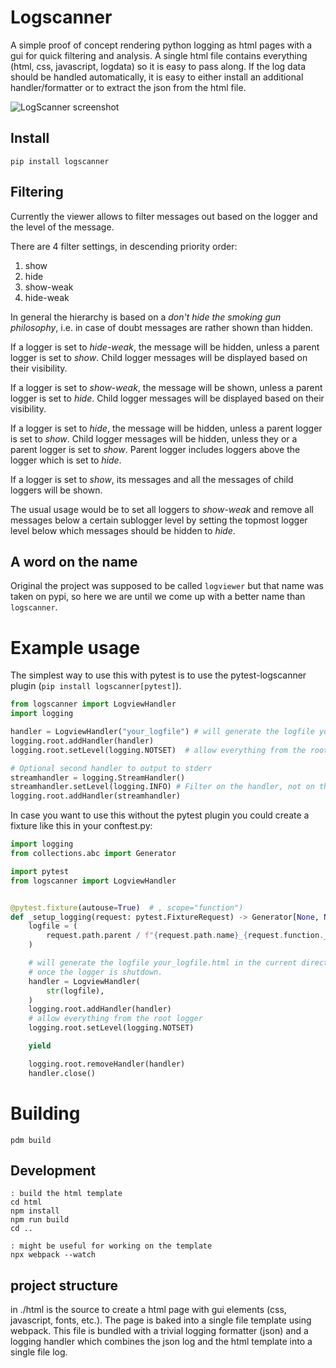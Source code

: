 # Logscanner

A simple proof of concept rendering python logging as html pages with a gui for quick filtering and analysis.
A single html file contains everything (html, css, javascript, logdata) so it is easy to pass along. If the log data should  be handled automatically, it is easy to either install an additional handler/formatter or to extract the json from the html file.

![LogScanner screenshot](doc/images/screenshot.png)

## Install

```pip install logscanner```

## Filtering

Currently the viewer allows to filter messages out based on the logger and the level of the message.

There are 4 filter settings, in descending priority order:

 1. show
 2. hide
 3. show-weak
 4. hide-weak

In general the hierarchy is based on a _don't hide the smoking gun philosophy_, i.e. in case of doubt messages are rather shown than hidden.

If a logger is set to _hide-weak_, the message will be hidden, unless a parent logger is set to _show_. Child logger messages will be displayed based on their visibility.

If a logger is set to _show-weak_, the message will be shown, unless a parent logger is set to _hide_. Child logger messages will be displayed based on their visibility.

If a logger is set to _hide_, the message will be hidden, unless a parent logger is set to _show_. Child logger messages will be hidden, unless they or a parent logger is set to _show_. Parent logger includes loggers above the logger which is set to _hide_.

If a logger is set to _show_, its messages and all the messages of child loggers will be shown.

The usual usage would be to set all loggers to _show-weak_ and remove all messages below a certain sublogger level by setting the topmost logger level below which messages should be hidden to _hide_.

## A word on the name
Original the project was supposed to be called `logviewer` but that name was taken on pypi, so here we are until we come up with a better name than `logscanner`.

# Example usage

The simplest way to use this with pytest is to use the pytest-logscanner plugin (`pip install logscanner[pytest]`).

```python
from logscanner import LogviewHandler
import logging

handler = LogviewHandler("your_logfile") # will generate the logfile your_logfile.html in the current directory, once the logger is shutdown.
logging.root.addHandler(handler)
logging.root.setLevel(logging.NOTSET)  # allow everything from the root logger

# Optional second handler to output to stderr
streamhandler = logging.StreamHandler()
streamhandler.setLevel(logging.INFO) # Filter on the handler, not on the logger
logging.root.addHandler(streamhandler)
```

In case you want to use this without the pytest plugin you could create a fixture like this in your conftest.py:

```python
import logging
from collections.abc import Generator

import pytest
from logscanner import LogviewHandler


@pytest.fixture(autouse=True)  # , scope="function")
def _setup_logging(request: pytest.FixtureRequest) -> Generator[None, None, None]:
    logfile = (
        request.path.parent / f"{request.path.name}_{request.function.__name__}.log"
    )

    # will generate the logfile your_logfile.html in the current directory,
    # once the logger is shutdown.
    handler = LogviewHandler(
        str(logfile),
    )
    logging.root.addHandler(handler)
    # allow everything from the root logger
    logging.root.setLevel(logging.NOTSET)

    yield

    logging.root.removeHandler(handler)
    handler.close()
```

# Building

```
pdm build
```


## Development

```
: build the html template
cd html
npm install
npm run build
cd ..
```

```
: might be useful for working on the template
npx webpack --watch
```

## project structure
in ./html is the source to create a html page with gui elements (css, javascript, fonts, etc.). The page is baked into a single file template using webpack. This file is bundled with a trivial logging formatter (json) and a logging handler which combines the json log and the html template into a single file log.


